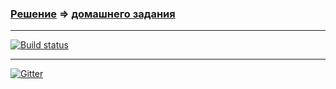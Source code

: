 ### [Решение](https://github.com/Cliffart44/Auto_hw_2.1) => [домашнего задания](https://github.com/netology-code/aqa-homeworks/tree/aqa4/web#%D0%B7%D0%B0%D0%B4%D0%B0%D1%87%D0%B0-1---%D0%B7%D0%B0%D0%BA%D0%B0%D0%B7-%D0%BA%D0%B0%D1%80%D1%82%D1%8B)

---
[![Build status](https://ci.appveyor.com/api/projects/status/i36n26xy2m3slm9v/branch/main?svg=true)](https://ci.appveyor.com/project/Cliffart44/auto-hw-2-1/branch/main)

---
[![Gitter](https://badges.gitter.im/Cliffart44/community.svg)](https://gitter.im/Cliffart44/community?utm_source=badge&utm_medium=badge&utm_campaign=pr-badge)